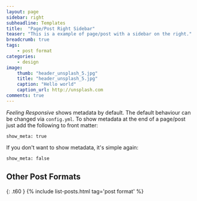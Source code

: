 ```yaml
---
layout: page
sidebar: right
subheadline: Templates
title:  "Page/Post Right Sidebar"
teaser: "This is a example of page/post with a sidebar on the right."
breadcrumb: true
tags:
    - post format
categories:
    - design
image:
    thumb: "header_unsplash_5.jpg"
    title: "header_unsplash_5.jpg"
    caption: "Hello world"
    caption_url: http://unsplash.com
comments: true
---
```

*Feeling Responsive* shows metadata by default. The default behaviour can be changed via `config.yml`. To show metadata at the end of a page/post just add the following to front matter:

~~~
show_meta: true
~~~

If you don't want to show metadata, it's simple again:

~~~
show_meta: false
~~~


## Other Post Formats
{: .t60 }
{% include list-posts.html tag='post format' %}
